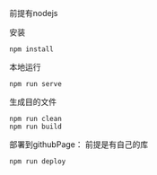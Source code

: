 前提有nodejs

安装
```
npm install
```

本地运行
```
npm run serve
```

生成目的文件
```
npm run clean
npm run build
```

部署到githubPage：
前提是有自己的库

```
npm run deploy
```